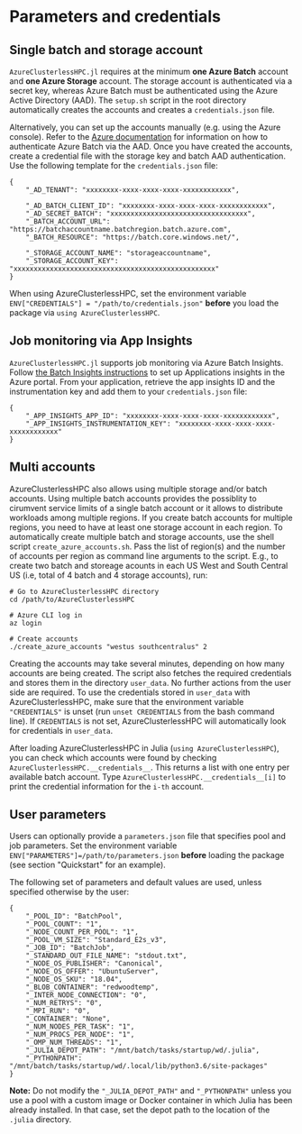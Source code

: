 # Parameters and credentials 


## Single batch and storage account

`AzureClusterlessHPC.jl` requires at the minimum **one Azure Batch** account and **one Azure Storage** account. The storage account is authenticated via a secret key, whereas Azure Batch must be authenticated using the Azure Active Directory (AAD). The `setup.sh` script in the root directory automatically creates the accounts and creates a `credentials.json` file. 

Alternatively, you can set up the accounts manually (e.g. using the Azure console). Refer to the [Azure documentation](https://docs.microsoft.com/en-us/azure/batch/batch-aad-auth) for information on how to authenticate Azure Batch via the AAD. Once you have created the accounts, create a credential file with the storage key and batch AAD authentication. Use the following template for the `credentials.json` file: 

```
{
    "_AD_TENANT": "xxxxxxxx-xxxx-xxxx-xxxx-xxxxxxxxxxxx",

    "_AD_BATCH_CLIENT_ID": "xxxxxxxx-xxxx-xxxx-xxxx-xxxxxxxxxxxx",
    "_AD_SECRET_BATCH": "xxxxxxxxxxxxxxxxxxxxxxxxxxxxxxxxxx",
    "_BATCH_ACCOUNT_URL": "https://batchaccountname.batchregion.batch.azure.com",
    "_BATCH_RESOURCE": "https://batch.core.windows.net/",
    
    "_STORAGE_ACCOUNT_NAME": "storageaccountname",
    "_STORAGE_ACCOUNT_KEY": "xxxxxxxxxxxxxxxxxxxxxxxxxxxxxxxxxxxxxxxxxxxxxxxxxx"
}
```

When using AzureClusterlessHPC, set the environment variable `ENV["CREDENTIALS"] = "/path/to/credentials.json"` **before** you load the package via `using AzureClusterlessHPC`.


## Job monitoring via App Insights

`AzureClusterlessHPC.jl` supports job monitoring via Azure Batch Insights. Follow [the Batch Insights instructions](https://github.com/Azure/batch-insights) to set up Applications insights in the Azure portal. From your application, retrieve the app insights ID and the instrumentation key and add them to your `credentials.json` file: 

```
{
    "_APP_INSIGHTS_APP_ID": "xxxxxxxx-xxxx-xxxx-xxxx-xxxxxxxxxxxx",
    "_APP_INSIGHTS_INSTRUMENTATION_KEY": "xxxxxxxx-xxxx-xxxx-xxxx-xxxxxxxxxxxx"
}
```

## Multi accounts

AzureClusterlessHPC also allows using multiple storage and/or batch accounts. Using multiple batch accounts provides the possiblity to cirumvent service limits of a single batch account or it allows to distribute workloads among multiple regions. If you create batch accounts for multiple regions, you need to have at least one storage account in each region. To automatically create multiple batch and storage accounts, use the shell script `create_azure_accounts.sh`. Pass the list of region(s) and the number of accounts per region as command line arguments to the script. E.g., to create two batch and storeage acounts in each US West and South Central US (i.e, total of 4 batch and 4 storage accounts), run:

```
# Go to AzureClusterlessHPC directory
cd /path/to/AzureClusterlessHPC

# Azure CLI log in
az login

# Create accounts
./create_azure_accounts "westus southcentralus" 2
```

Creating the accounts may take several minutes, depending on how many accounts are being created. The script also fetches the required credentials and stores them in the directory `user_data`. No further actions from the user side are required. To use the credentials stored in `user_data` with AzureClusterlessHPC, make sure that the environment variable `"CREDENTIALS"` is unset (run `unset CREDENTIALS` from the bash command line). If `CREDENTIALS` is not set, AzureClusterlessHPC will automatically look for credentials in `user_data`. 

After loading AzureClusterlessHPC in Julia (`using AzureClusterlessHPC`), you can check which accounts were found by checking `AzureClusterlessHPC.__credentials__`. This returns a list with one entry per available batch account. Type `AzureClusterlessHPC.__credentials__[i]` to print the credential information for the `i-th` account.


## User parameters

Users can optionally provide a `parameters.json` file that specifies pool and job parameters. Set the environment variable `ENV["PARAMETERS"]=/path/to/parameters.json` **before** loading the package (see section "Quickstart" for an example).

The following set of parameters and default values are used, unless specified otherwise by the user:

```
{    
    "_POOL_ID": "BatchPool",
    "_POOL_COUNT": "1",
    "_NODE_COUNT_PER_POOL": "1",
    "_POOL_VM_SIZE": "Standard_E2s_v3",
    "_JOB_ID": "BatchJob",
    "_STANDARD_OUT_FILE_NAME": "stdout.txt",
    "_NODE_OS_PUBLISHER": "Canonical",
    "_NODE_OS_OFFER": "UbuntuServer",
    "_NODE_OS_SKU": "18.04",
    "_BLOB_CONTAINER": "redwoodtemp",
    "_INTER_NODE_CONNECTION": "0",
    "_NUM_RETRYS": "0",
    "_MPI_RUN": "0",
    "_CONTAINER": "None",
    "_NUM_NODES_PER_TASK": "1",
    "_NUM_PROCS_PER_NODE": "1",
    "_OMP_NUM_THREADS": "1",
    "_JULIA_DEPOT_PATH": "/mnt/batch/tasks/startup/wd/.julia",
    "_PYTHONPATH": "/mnt/batch/tasks/startup/wd/.local/lib/python3.6/site-packages"
}
```

**Note:** Do not modify the `"_JULIA_DEPOT_PATH"` and `"_PYTHONPATH"` unless you use a pool with a custom image or Docker container in which Julia has been already installed. In that case, set the depot path to the location of the `.julia` directory.

